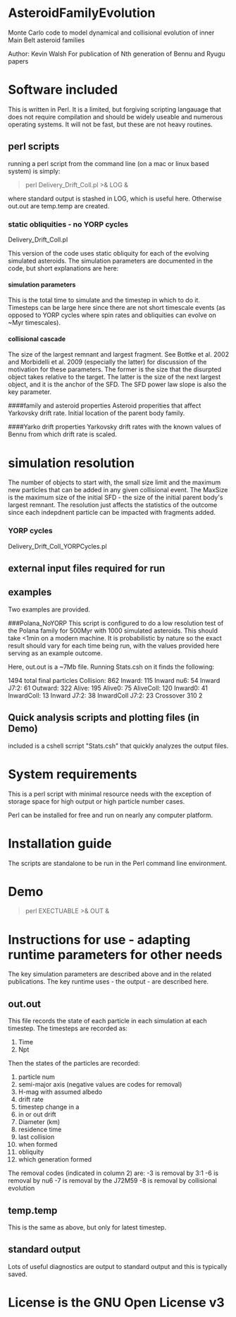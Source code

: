 # AsteroidFamilyEvolution
Monte Carlo code to model dynamical and collisional evolution of inner Main Belt asteroid families

Author: Kevin Walsh
For publication of Nth generation of Bennu and Ryugu papers

# Software included
This is written in Perl. It is a limited, but forgiving scripting langauage that does not require compilation and should be widely useable and numerous operating systems. It will not be fast, but these are not heavy routines.

## perl scripts

running a perl script from the command line (on a mac or linux based system) is simply:

>perl Delivery_Drift_Coll.pl >& LOG &

where standard output is stashed in LOG, which is useful here. Otherwise out.out are temp.temp are created.


### static obliquities - no YORP cycles
Delivery_Drift_Coll.pl

This version of the code uses static obliquity for each of the evolving simulated asteroids. The simulation parameters are documented in the code, but short explanations are here:

#### simulation parameters
This is the total time to simulate and the timestep in which to do it. Timesteps can be large here since there are not short timescale events (as opposed to YORP cycles where spin rates and obliquities can evolve on ~Myr timescales).

#### collisional cascade
The size of the largest remnant and largest fragment. See Bottke et al. 2002 and Morbidelli et al. 2009 (especially the latter) for discussion of the motivation for these parameters. The former is the size that the disurpted object takes relative to the target. The latter is the size of the next largest object, and it is the anchor of the SFD. The SFD power law slope is also the key parameter.

####family and asteroid properties
Asteroid properities that affect Yarkovsky drift rate. Initial location of the parent body family.

####Yarko drift properties
Yarkovsky drift rates with the known values of Bennu from which drift rate is scaled.


# simulation resolution
The number of objects to start with, the small size limit and the maximum new particles that can be added in any given collisional event. The MaxSize is the maximum size of the initial SFD - the size of the initial parent body's largest remnant. The resolution just affects the statistics of the outcome since each indepdnent particle can be impacted with fragments added.





### YORP cycles
Delivery_Drift_Coll_YORPCycles.pl

## external input files required for run

## examples
Two examples are provided.

###Polana_NoYORP
This script is configured to do a low resolution test of the Polana family for 500Myr with 1000 simulated asteroids. This should take <1min on a modern machine. It is probabilistic by nature so the exact result should vary for each time being run, with the values provided here serving as an example outcome.

Here, out.out is a ~7Mb file. Running Stats.csh on it finds the following:

1494 total final particles
Collision:  862
Inward:  115
Inward nu6:  54
Inward J7:2:  61
Outward:  322
Alive:  195
Alive0:  75
AliveColl:  120
Inward0:  41
InwardColl:  13
Inward J7:2:  38
InwardColl J7:2:  23
Crossover 310 2 



## Quick analysis scripts and plotting files (in Demo)
included is a cshell scrript "Stats.csh" that quickly analyzes the output files.




# System requirements
This is a perl script with minimal resource needs with the exception of storage space for high output or high particle number cases.

Perl can be installed for free and run on nearly any computer platform.

# Installation guide

The scripts are standalone to be run in the Perl command line environment.

# Demo
>perl EXECTUABLE >& OUT &


# Instructions for use - adapting runtime parameters for other needs
The key simulation parameters are described above and in the related publications. The key runtime uses - the output - are described here.

## out.out
This file records the state of each particle in each simulation at each timestep. The timesteps are recorded as:
1. Time
2. Npt

Then the states of the particles are recorded:
1. particle num
2. semi-major axis (negative values are codes for removal)
3. H-mag with assumed albedo
4. drift rate
5. timestep change in a
6. in or out drift
7. Diameter (km)
8. residence time
9. last collision
10. when formed
11. obliquity
12. which generation formed

The removal codes (indicated in column 2) are:
-3 is removal by 3:1
-6 is removal by nu6
-7 is removal by the J72M59
-8 is removal by collisional evolution

## temp.temp
This is the same as above, but only for latest timestep.

## standard output
Lots of useful diagnostics are output to standard output and this is typically saved.


# License is the GNU Open License v3

